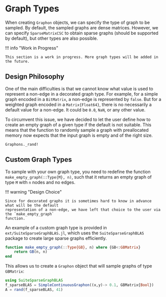 # Graph Types

When creating `Graphon` objects, we can specify the type of graph to be
sampled. By default, the sampled graphs are dense matrices. However, we can
specify `SparseMatrixCSC` to obtain sparse graphs (should be supported by
default), but other types are also possible.

!!! info "Work in Progress"

    This section is a work in progress. More graph types will be added in the future.

## Design Philosophy

One of the main difficulties is that we cannot know what value is used to
represent a non-edge in a decorated graph type. For example, for a simple graph
encoded in a `BitMatrix`, a non-edge is represented by `false`. But for a
weighted graph encoded in a `Matrix{Float64}`, there is no necessarily a
default value for a non-edge. It could be `0.0`, `NaN`, or any other value.

To circumvent this issue, we have decided to let the user define how to create
an empty graph of a given type if the default is not suitable. This means that
the function to randomly sample a graph with preallocated memory now expects
that the input graph is empty and of the right size.

```@docs
Graphons._rand!
```

## Custom Graph Types

To sample with your own graph type, you need to redefine the function
`make_empty_graph(::Type{M}, n)`, such that it returns an empty graph of type
`M` with `n` nodes and no edges.

!!! warning "Design Choice"

    Since for decorated graphs it is sometimes hard to know in advance what will be the default
    representation of a non-edge, we have left that choice to the user via the `make_empty_graph`
    function.

An example of a custom graph type is provided in `ext/SuiteSparseGraphBLAS.jl`,
which uses the `SuiteSparseGraphBLAS` package to create large sparse graphs
efficiently.

```julia
function make_empty_graph(::Type{GB}, n) where {GB<:GBMatrix}
    return GB(n, n)
end
```

This allows us to create a `Graphon` object that will sample graphs of type
`GBMatrix`:

```julia
using SuiteSparseGraphBLAS
f_sparseBLAS = SimpleContinuousGraphon((x,y)-> 0.1, GBMatrix{Bool})
A = rand(f_sparseBLAS, 41)
```
